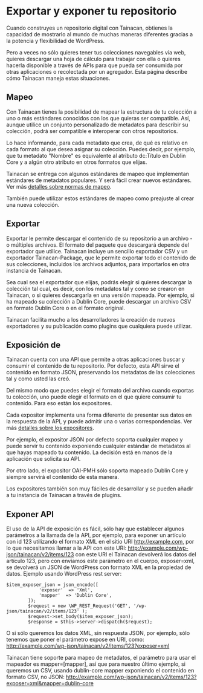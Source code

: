 # Exportar y exponer tu repositorio

Cuando construyes un repositorio digital con Tainacan, obtienes la capacidad de mostrarlo al mundo de muchas maneras diferentes gracias a la potencia y flexibilidad de WordPress.

Pero a veces no sólo quieres tener tus colecciones navegables vía web, quieres descargar una hoja de cálculo para trabajar con ella o quieres hacerla disponible a través de APIs para que pueda ser consumida por otras aplicaciones o recolectada por un agregador. Esta página describe cómo Tainacan maneja estas situaciones.

## Mapeo

Con Tainacan tienes la posibilidad de mapear la estructura de tu colección a uno o más estándares conocidos con los que quieras ser compatible. Así, aunque utilice un conjunto personalizado de metadatos para describir su colección, podrá ser compatible e interoperar con otros repositorios.

Lo hace informando, para cada metadato que crea, de qué es relativo en cada formato al que desea asignar su colección. Puedes decir, por ejemplo, que tu metadato "Nombre" es equivalente al atributo dc:Título en Dublin Core y a algún otro atributo en otros formatos que elijas.

Tainacan se entrega con algunos estándares de mapeo que implementan estándares de metadatos populares. Y será fácil crear nuevos estándares.  Ver más [detalles sobre normas de mapeo](/es-mx/dev/mapping-standards.md). 

También puede utilizar estos estándares de mapeo como preajuste al crear una nueva colección.

## Exportar

Exportar le permite descargar el contenido de su repositorio a un archivo - o múltiples archivos. El formato del paquete que descargará depende del exportador que utilice. Tainacan incluye un sencillo exportador CSV y un exportador Tainacan-Package, que le permite exportar todo el contenido de sus colecciones, incluidos los archivos adjuntos, para importarlos en otra instancia de Tainacan.

Sea cual sea el exportador que elijas, podrás elegir si quieres descargar la colección tal cual, es decir, con los metadatos tal y como se crearon en Tainacan, o si quieres descargarla en una versión mapeada. Por ejemplo, si ha mapeado su colección a Dublin Core, puede descargar un archivo CSV en formato Dublin Core o en el formato original.

Tainacan facilita mucho a los desarrolladores la creación de nuevos exportadores y su publicación como plugins que cualquiera puede utilizar.

## Exposición de

Tainacan cuenta con una API que permite a otras aplicaciones buscar y consumir el contenido de tu repositorio. Por defecto, esta API sirve el contenido en formato JSON, preservando los metadatos de las colecciones tal y como usted las creó.

Del mismo modo que puedes elegir el formato del archivo cuando exportas tu colección, uno puede elegir el formato en el que quiere consumir tu contenido. Para eso están los expositores.

Cada expositor implementa una forma diferente de presentar sus datos en la respuesta de la API, y puede admitir una o varias correspondencias. Ver más [detalles sobre los expositores](/es-mx/dev/exposers.md).

Por ejemplo, el expositor JSON por defecto soporta cualquier mapeo y puede servir tu contenido exponiendo cualquier estándar de metadatos al que hayas mapeado tu contenido. La decisión está en manos de la aplicación que solicita su API.

Por otro lado, el expositor OAI-PMH sólo soporta mapeado Dublin Core y siempre servirá el contenido de esta manera.

Los expositores también son muy fáciles de desarrollar y se pueden añadir a tu instancia de Tainacan a través de plugins.

## Exponer API

El uso de la API de exposición es fácil, sólo hay que establecer algunos parámetros a la llamada de la API, por ejemplo, para exponer un artículo con id 123 utilizando el formato XML en el sitio URI http://example.com, por lo que necesitamos llamar a la API con este URI: http://example.com/wp-json/tainacan/v2/items/123 con este URI el Tainacan devolverá los datos del artículo 123, pero con enviamos este parámetro en el cuerpo, exposer=xml, se devolverá un JSON de WordPress con formato XML en la propiedad de datos.
Ejemplo usando WordPress rest server:

	$item_exposer_json = json_encode([
				'exposer'  => 'Xml',
				'mapper'  => 'Dublin Core',
			]);
			$request = new \WP_REST_Request('GET', '/wp-json/tainacan/v2/items/123' );
			$request->set_body($item_exposer_json);
			$response = $this->server->dispatch($request);


O si sólo queremos los datos XML, sin respuesta JSON, por ejemplo, sólo tenemos que poner el parámetro expose en URI, como:
http://example.com/wp-json/tainacan/v2/items/123?exposer=xml

Tainacan tiene soporte para mapeo de metadatos, el parámetro para usar el mapeador es mapper=[mapper], así que para nuestro último ejemplo, si queremos un CSV, usando dublin-core mapper exponiendo el contenido en formato CSV, no JSON:
http://example.com/wp-json/tainacan/v2/items/123?exposer=xml&mapper=dublin-core

